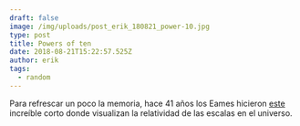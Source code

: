 ```yaml
---
draft: false
image: /img/uploads/post_erik_180821_power-10.jpg
type: post
title: Powers of ten
date: 2018-08-21T15:22:57.525Z
author: erik
tags:
  - random
---
```

Para refrescar un poco la memoria, hace 41 años los Eames hicieron [este](http://www.eamesoffice.com/the-work/powers-of-ten/) increíble corto donde visualizan la relatividad de las escalas en el universo.
